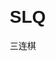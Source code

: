 # SLQ
三连棋
<!DOCTYPE html>
<html lang="en">
<head>
    <meta charset="UTF-8">
    <title></title>
    <script src="js/react.js"></script>
    <script src="js/react-dom.js"></script>
    <script src="js/browser.min.js"></script>
    <style>
        body {
            font: 14px "Century Gothic", Futura, sans-serif;
            margin: 20px;
        }
        ol, ul {
            padding-left: 30px;
        }
        .board-row:after {
            clear: both;
            content: "";
            display: table;
        }
        .status {
            margin-bottom: 10px;
        }
        .square {
            background: #fff;
            border: 1px solid #999;
            float: left;
            font-size: 24px;
            font-weight: bold;
            line-height: 34px;
            height: 34px;
            margin-right: -1px;
            margin-top: -1px;
            padding: 0;
            text-align: center;
            width: 34px;
        }
        .square:focus {
            outline: none;
        }
        .kbd-navigation .square:focus {
            background: #ddd;
        }
        .game {
            display: flex;
            flex-direction: row;
        }
        .game-info {
            margin-left: 20px;
        }
    </style>
</head>
<body>
<div id="container"></div>
</body>

<script type="text/babel">
    var Square = React.createClass({
        handelClick(){
            //获取通过属性myProps所传递来的方法
            this.props.myProps(this.props.index);
        },
        render() {
        return (
                <button className="square" onClick={this.handelClick}>
                    {this.props.list[this.props.index]}
                </button>
        );
    }});
    var Board = React.createClass({
        getInitialState: function () {
            return {
                squares:Array(9).fill(null),
                xIsNext: true
            }
        },
        componentDidUpdate(){
            var isWinner = calculateWinner(this.state.squares);
            console.log(isWinner);
            if(isWinner){
                alert(isWinner+"赢了");
            }else{
                //squares数组没有null
                if(this.state.squares.indexOf(null) == -1){
                    alert("平局");
                }
            }
        },
        modifyState(index){
            //读取状态中的squares数组
            var nowList = this.state.squares;
            console.log(nowList);
            //在数组的指定的位置根据状态中的true或false 分别放入 x  或者是 0
            nowList[index] = this.state.xIsNext?"X":"O";
            //修改状态中的数据
            this.setState({squares:nowList,xIsNext:!this.state.xIsNext},()=>{
                //状态修改后的回调函数
                console.log(this.state.squares)
            })
        },
        renderSquare(i) {
            return <Square index={i} list={this.state.squares} myProps={this.modifyState}/>;
        },
        render() {
            return (
                    <div>
                        <div className="status">{status}</div>
                        <div className="board-row">
                        {this.renderSquare(0)}
                        {this.renderSquare(1)}
                        {this.renderSquare(2)}
                    </div>
                    <div className="board-row">
                        {this.renderSquare(3)}
                        {this.renderSquare(4)}
                        {this.renderSquare(5)}
                    </div>
                    <div className="board-row">
                        {this.renderSquare(6)}
                        {this.renderSquare(7)}
                        {this.renderSquare(8)}
                    </div>
                    </div>
    );}})
    class Game extends React.Component {
        render() {
            return (
                    <div className="game">
                        <div className="game-board">
                            <Board />
                        </div>
                        <div className="game-info">
                            <div>{ status }</div>
                            <ol>{/* TODO */}</ol>
                        </div>
                    </div>
        );
        }
    }
    // ========================================
    ReactDOM.render(
    <Game />,
            document.getElementById('container')
    );
    function calculateWinner(squares) {
        const lines = [
            [0, 1, 2],
            [3, 4, 5],
            [6, 7, 8],
            [0, 3, 6],
            [1, 4, 7],
            [2, 5, 8],
            [0, 4, 8],
            [2, 4, 6],
        ];
        for (let i = 0; i < lines.length; i++) {
            const [a, b, c] = lines[i];
            if (squares[a] &&
                    squares[a] === squares[b] &&
                    squares[a] === squares[c]) {
                return squares[a];
            }
        }
        return null;
    }
</script>

</html>
